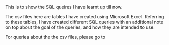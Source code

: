 This is to show the SQL queires I have learnt up till now.

The csv files here are tables I have created using Microsoft Excel. Referring to these tables, I have created different SQL queries with an additional note on top about the goal of the queries, and how they are intended to use.

For queries about the the csv files, please go to 
